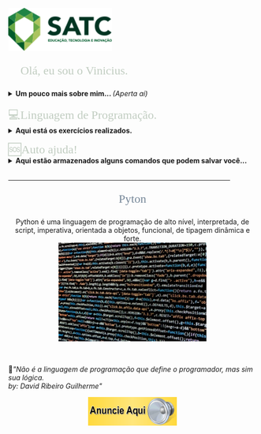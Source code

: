<html><head>

<p align="top">
<a href="https://web.satc.edu.br/"><img src="Logosatc.png" width="210" heigth="140"></a></p>
</p>

<font face="Bahnschrift Condensed" size="5" color="#C1CDC1">
<p align="left">
&#x1F920; Olá, eu sou o Vinicius. 
</p></font>
<details>
<summary> <b>Um pouco mais sobre mim... </b><i>(Aperta aí)</i> </summary>
&#x1F4BB;Cursando Informática no Colégio Satc <br> 
&#x1F4BB;Aluno da 2° ano E.M do Colégio Satc <br>
&#x1F575;Futuro estagiário <br>
&#x1F5FA;Cricíuma-SC	

<br>

&#x1F4F2;Me segue no instagram!
 <p align="left">
 <a href="https://www.instagram.com/vinidamiani_/?hl=pt-br"> <img src="logoinsta.png" width="40" heigth="40"> </a> </p>

&#x1F680;Veja meu desempenho:
 ![ViniciusDamiani's github stats](https://github-readme-stats.vercel.app/api?username=ViniciusDamiani&show_icons=true&theme=radical)  

</details>

<br>
<font face="Bahnschrift Condensed" size="5" color="#C1CDC1">
&#x1F4BB;Linguagem de Programação.
</font>
<details>
<summary> <b>Aqui está os exercícios realizados. </b> </summary>
&#x1F4C5; Dia: 31/08/2020 <br>
&#x2705;<a href = "https://github.com/ViniciusDamiani/infosatc-lp-avaliativo-01/blob/master/exerc%C3%ADcio7.py">Exercício-7 </a><br> 
&#x2705;<a href = "https://github.com/ViniciusDamiani/infosatc-lp-avaliativo-01/blob/master/exerc%C3%ADcio11.py">Exercício-11 </a><br> 
&#x2705;<a href = "https://github.com/ViniciusDamiani/infosatc-lp-avaliativo-01/blob/master/exerc%C3%ADcio13.py">Exercício-13 </a><br> 
&#x2705;<a href = "https://github.com/ViniciusDamiani/infosatc-lp-avaliativo-01/blob/master/exerc%C3%ADcio18.py">Exercício-18 </a><br> 
&#x2705;<a href = "https://github.com/ViniciusDamiani/infosatc-lp-avaliativo-01/blob/master/exerc%C3%ADcio20.py">Exercício-20 </a><br>
&#x2705;<a href = "https://github.com/ViniciusDamiani/infosatc-lp-avaliativo-01/blob/master/exerc%C3%ADcio22.py">Exercício-22 </a><br> 
&#x2705;<a href = "https://github.com/ViniciusDamiani/infosatc-lp-avaliativo-01/blob/master/exerc%C3%ADcio24.py">Exercício-24 </a><br> 
&#x2705;<a href = "https://github.com/ViniciusDamiani/infosatc-lp-avaliativo-01/blob/master/exerc%C3%ADcio26.py">Exercício-26 </a><br> 
&#x2705;<a href = "https://github.com/ViniciusDamiani/infosatc-lp-avaliativo-01/blob/master/exerc%C3%ADcio27.py">Exercício-27 </a><br>
&#x2705;<a href = "https://github.com/ViniciusDamiani/infosatc-lp-avaliativo-01/blob/master/exerc%C3%ADcio29.py">Exercício-29 </a><br>
&#x2705;<a href = "https://github.com/ViniciusDamiani/infosatc-lp-avaliativo-01/blob/master/exerc%C3%ADcio30.py">Exercício-30 </a>
</details>

<br>
<font face="Bahnschrift Condensed" size="5" color="#C1CDC1">
&#x1F198;Auto ajuda!
</font>
</details>

<details>
<summary> <b>Aqui estão armazenados alguns comandos que podem salvar você...</b></summary>
&#x1F3A8;<a href ="https://www.flextool.com.br/tabela_cores.html">Tabela de cores</a><br>
&#x1F4C4;<a href ="https://www.w3schools.com/charsets/ref_emoji.asp">Lista de emojis</a><br>
&#x1F4C1;<a href ="https://www.notion.so/2137-2-Fase-2020-2-3adf29f4f7534415a02e2fc9c8c527d3">Notion </a><br>
&#x1F4C4;<a href ="https://pixabay.com/pt/">Imagens para download</a><br>
&#x1F3B6;<a href ="https://www.youtube.com/watch?v=gXkLQ0gh_GI">Escute e relaxe!</a><br>
</details>

<br>

<hr size="4" width="450" color="#0E0B16">

<font face="Bahnschrift Condensed" size="5" color="#778899">
<p align = "center">&#x1F3C3; Pyton &#x1F40D;	
</p></font>
<p align = "center">Python é uma linguagem de programação de alto nível, interpretada, de script, imperativa, orientada a objetos, funcional, de tipagem dinâmica e forte.
<br>
<img src="codfoto.jpg" width="300" heigth="100"></p>
<br>

&#x1F4D6;<i>"Não é a linguagem de programação que define o programador, mas sim sua lógica.<br> 
by: David Ribeiro Guilherme"</i> 

<p align = "center">
<a href = "https://api.whatsapp.com/send?phone=5548996301654&text=Vinicius%20Damiani"><img src="Anuncio.gif" width="180" heigth="100">
</p>
</body></html>
